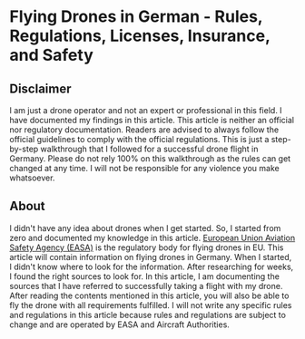 # Flying Drones in German - Rules, Regulations, Licenses, Insurance, and Safety

## Disclaimer

I am just a drone operator and not an expert or professional in this field. I have documented my findings in this
article. This article is neither an official nor regulatory documentation. Readers are advised to always follow the
official guidelines to comply with the official regulations. This is just a step-by-step walkthrough that I followed
for a successful drone flight in Germany. Please do not rely 100% on this walkthrough as the rules can get changed at
any time. I will not be responsible for any violence you make whatsoever.

## About

I didn't have any idea about drones when I get started. So, I started from zero and documented my knowledge in this
article. [European Union Aviation Safety Agency (EASA)](https://www.easa.europa.eu/) is the regulatory body for flying
drones in EU. This article will contain information on flying drones in Germany. When I started, I didn't know where to
look for the information. After researching for weeks, I found the right sources to look for. In this article, I am
documenting the sources that I have referred to successfully taking a flight with my drone. After reading the contents
mentioned in this article, you will also be able to fly the drone with all requirements fulfilled. I will not write any
specific rules and regulations in this article because rules and regulations are subject to change and are operated by
EASA and Aircraft Authorities.

